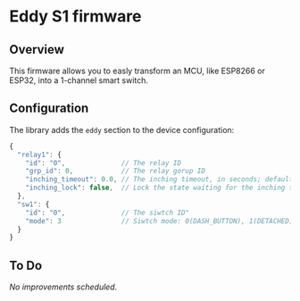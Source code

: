 # Eddy S1 firmware
## Overview
This firmware allows you to easly transform an MCU, like ESP8266 or ESP32, into a 1-channel smart switch.
## Configuration
The library adds the `eddy` section to the device configuration:
```javascript
{
  "relay1": {
    "id": "0",              // The relay ID
    "grp_id": 0,            // The relay gorup ID
    "inching_timeout": 0.0, // The inching timeout, in seconds; default is 0 (inching disabled)
    "inching_lock": false,  // Lock the state waiting for the inching timeout expiration
  },
  "sw1": {
    "id": "0",              // The siwtch ID"
    "mode": 3               // Siwtch mode: 0(DASH_BUTTON), 1(DETACHED), 2(TOGGLE_ON_PUSH), 3(TOGGLE_ON_EDGE)
  }
}
```
## To Do
*No improvements scheduled.*